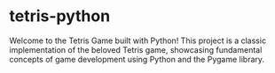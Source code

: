 # tetris-python
Welcome to the Tetris Game built with Python! This project is a classic implementation of the beloved Tetris game, showcasing fundamental concepts of game development using Python and the Pygame library.
